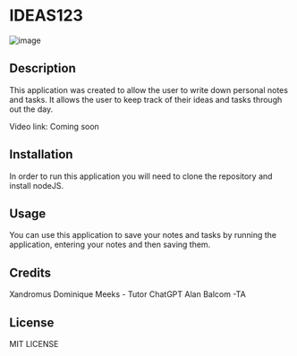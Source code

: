 # IDEAS123

![image](https://user-images.githubusercontent.com/121472588/231343070-0f29323d-94ec-431c-a735-a1b236c4dbc9.png)


## Description

This application was created to allow the user to write down personal notes and tasks.
It allows the user to keep track of their ideas and tasks through out the day.


Video link: Coming soon

## Installation

In order to run this application you will need to clone the repository and install nodeJS.

## Usage

You can use this application to save your notes and tasks by running the application, entering your  notes and then saving them.

## Credits

Xandromus 
Dominique Meeks - Tutor
ChatGPT
Alan Balcom -TA


## License

MIT LICENSE
